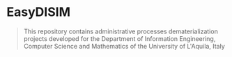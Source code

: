 # EasyDISIM

> This repository contains administrative processes dematerialization projects 
> developed for the Department of Information Engineering, Computer Science and Mathematics 
> of the University of L'Aquila, Italy
